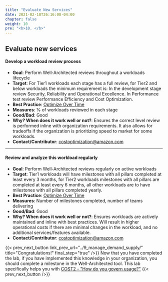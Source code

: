 ```yaml
---
title: "Evaluate New Services"
date: 2021-02-18T26:16:08-04:00
chapter: false
weight: 10
pre: "<b>10. </b>"
---
```



## Evaluate new services

#### Develop a workload review process
 - **Goal**: Perform Well-Architected reviews throughout a workloads lifecycle
 - **Target**: For Tier1 workloads each stage has a full review, for Tier2 and below workloads the minimum requirement is: In the development stage review Security, Reliability and Operational Excellence. In Performance test review Performance Efficiency and Cost Optimization.
 - **Best Practice**: [Optimize Over Time](https://docs.aws.amazon.com/wellarchitected/latest/cost-optimization-pillar/optimize-over-time.html)
  - **Measures**: % of workloads reviewed in each stage
 - **Good/Bad**: Good
 - **Why? When does it work well or not?**: Ensures the correct level review is performed inline with organization requirements. It also allows for tradeoffs if the organization is prioritizing speed to market for some workloads.
 - **Contact/Contributor**: costoptimization@amazon.com



---

#### Review and analyze this workload regularly
 - **Goal**: Perform Well-Architected reviews regularly on active workloads
 - **Target**: Tier1 workloads will have milestones with all pillars completed at least every 3 months, for Tier2 workloads milestones with all pillars are completed at least every 6 months, all other workloads are to have milestones with all pillars completed yearly.
 - **Best Practice**: [Optimize Over Time](https://docs.aws.amazon.com/wellarchitected/latest/cost-optimization-pillar/optimize-over-time.html)
  - **Measures**: Number of milestones completed, number of teams delivering
 - **Good/Bad**: Good
 - **Why? When does it work well or not?**: Ensures workloads are actively maintained and inline with best practices. Will result in higher operational costs if there are minimal changes in the workload, and no additional services/features available.
 - **Contact/Contributor**: costoptimization@amazon.com



{{< prev_next_button link_prev_url="../9_manage_demand_supply/"  title="Congratulations!" final_step="true"  />}}
Now that you have completed the lab, if you have implemented this knowledge in your organization,
you should complete a milestone in the Well-Architected tool. This lab specifically helps you with
[COST2 - "How do you govern usage?"](https://docs.aws.amazon.com/wellarchitected/latest/framework/a-expenditure-and-usage-awareness.html)
{{< prev_next_button />}}





